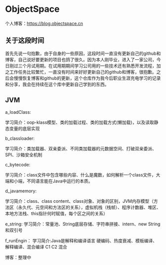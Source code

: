 # ObjectSpace
个人博客：https://blog.objectspace.cn
## 关于这段时间
首先先说一句抱歉，由于自身的一些原因，这段时间一直没有更新自己的github和博客，自己说好要更新的项目也鸽了很久。因为本人刚毕业，进入了一家公司，今日刚过三个月试用期。在试用期期间学习公司用的一些技术还有熟悉开发流程，加之工作任务比较繁忙，一直没有时间来好好更新自己的github和博客，很抱歉。之后会慢慢恢复博客和github的更新，这个仓库作为我今后职业生涯充电学习的记录和分享，我会在持续在这个库中更新自己学到的东西。
## JVM
a_loadClass:

学习简介：oop-klass模型、类的加载过程、类的加载方式(懒加载)，以及读取静态变量的底层实现

b_classloader:

学习简介：类加载器、双亲委派、不同类加载器的元数据空间、打破双亲委派、SPI、沙箱安全机制

c_bytecode:

学习简介：class文件中包含哪些内容、什么是魔数，如何解析一个class文件，大端和小端，不同语言能在Java中运行的本质。

d_javamemory:

学习简介：class、class content、class对象、对象的区别，JVM内存模型（方法区（永久代、元空间和方法区的关系），虚拟机栈（栈帧）、程序计数器、堆区、本地方法栈、this指针何时赋值，每个区之间的关系）

e_string:
学习简介：常量池、String底层存储、字符串拼接、intern、new String和双引号

f_runEngin：
学习简介:Java是解释和编译语言   硬编码、热度衰减、模板编译、解释编译、混合编译 C1 C2 混合 

博客：整理中